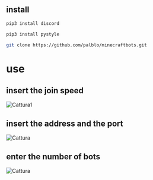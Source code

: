 ## install
```sh
pip3 install discord
```
```sh
pip3 install pystyle
```
```sh
git clone https://github.com/palblo/minecraftbots.git
 ```
 
# use
## insert the join speed
![Cattura1](https://user-images.githubusercontent.com/100297632/169595808-f5b22789-f5e7-442a-afd0-d62d4a78568b.PNG)

## insert the address and the port
![Cattura](https://user-images.githubusercontent.com/100297632/169595953-11f681f6-c6ef-459a-818e-b5f0bd740af7.PNG)

## enter the number of bots
![Cattura](https://user-images.githubusercontent.com/100297632/169595847-e8ed892a-1dc7-4568-a3c2-3cea87d01a69.PNG)
